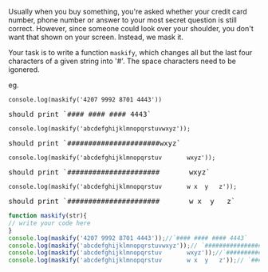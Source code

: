 Usually when you buy something, you're asked whether your credit card number, phone number or answer to your most secret question is still correct. However, since someone could look over your shoulder, you don't want that shown on your screen. Instead, we mask it.

Your task is to write a function `maskify`, which changes all but the last four characters of a given string into '#'. The space characters need to be igonered.

eg.
```
console.log(maskify('4207 9992 8701 4443')) 
```
<pre>
should print `#### #### #### 4443`
</pre>
```
console.log(maskify('abcdefghijklmnopqrstuvwxyz'));
```
<pre>
should print `######################wxyz`
</pre>

```
console.log(maskify('abcdefghijklmnopqrstuv       wxyz'));
```
<pre>
should print `######################       wxyz`
</pre>
```
console.log(maskify('abcdefghijklmnopqrstuv       w x  y   z'));
```
<pre>
should print `######################       w x  y   z`
</pre>

```js
function maskify(str){
// write your code here
}
console.log(maskify('4207 9992 8701 4443'));//`#### #### #### 4443`
console.log(maskify('abcdefghijklmnopqrstuvwxyz'));// `######################wxyz`
console.log(maskify('abcdefghijklmnopqrstuv       wxyz'));//`######################       wxyz`
console.log(maskify('abcdefghijklmnopqrstuv       w x  y   z'));// `######################       w x  y   z`
```
